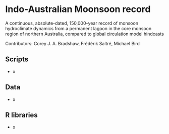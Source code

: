 # Indo-Australian Moonsoon record
A continuous, absolute-dated, 150,000-year record of monsoon hydroclimate dynamics from a permanent lagoon in the core monsoon region of northern Australia, compared to global circulation model hindcasts

Contributors: Corey J. A. Bradshaw, Frédérik Saltré, Michael Bird


## Scripts
- x

## Data
- x

## R libraries
- x

